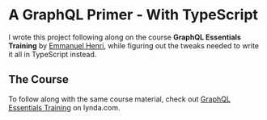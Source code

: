 # A GraphQL Primer - With TypeScript

I wrote this project following along on the course **GraphQL Essentials Training** by [Emmanuel Henri](https://www.lynda.com/Emmanuel-Henri/6037653-1.html), while figuring out the tweaks needed to write it all in TypeScript instead.

## The Course

To follow along with the same course material, check out
[GraphQL Essentials Training](https://www.lynda.com/GraphQL-tutorials/GraphQL-Essential-Training/614315-2.html) on lynda.com.
